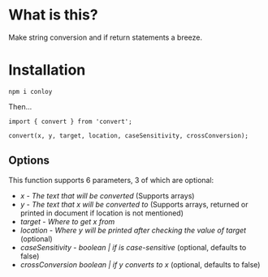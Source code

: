 # What is this?

Make string conversion and if return statements a breeze.

# Installation

`npm i conloy`

Then...

```
import { convert } from 'convert';

convert(x, y, target, location, caseSensitivity, crossConversion);
```

## Options

This function supports 6 parameters, 3 of which are optional:

* *x* - _The text that will be converted_ (Supports arrays)
* *y* - _The text that x will be converted to_ (Supports arrays, returned or printed in document if location is not mentioned) 
* *target* - _Where to get x from_ 
* *location* - _Where y will be printed after checking the value of target_ (optional)
* *caseSensitivity* - _boolean | if is case-sensitive_ (optional, defaults to false)
* *crossConversion* _boolean | if y converts to x_ (optional, defaults to false) 
